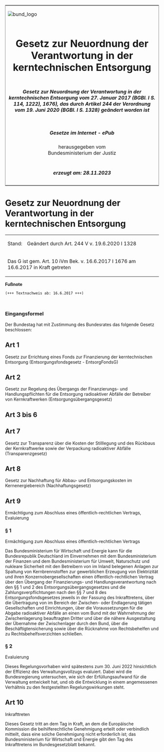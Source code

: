 <span id="DECKBLATT.html"></span>

<table border="0" frame="border" width="100%">

<tr valign="top">

<td align="left">

![bund\_logo](BfJ_2021_Web_de_de.gif)

</td>

<td align="right">

 

</td>

</tr>

<tr align="center" valign="middle">

<td colspan="2">

# Gesetz zur Neuordnung der Verantwortung in der kerntechnischen Entsorgung

</td>

</tr>

<tr align="center" valign="middle">

<td colspan="2">

##### Gesetz zur Neuordnung der Verantwortung in der kerntechnischen Entsorgung vom 27. Januar 2017 (BGBl. I S. 114, 1222), 1676), das durch Artikel 244 der Verordnung vom 19. Juni 2020 (BGBl. I S. 1328) geändert worden ist

</td>

</tr>

<tr align="center" valign="middle">

<td colspan="2">

  
  

##### Gesetze im Internet - ePub  
  
herausgegeben vom  
Bundesministerium der Justiz

</td>

</tr>

<tr align="center" valign="bottom">

<td colspan="2">

  
  

##### erzeugt am: 28.11.2023

</td>

</tr>

</table>

<span id="BJNR011409017.html"></span>

# Gesetz zur Neuordnung der Verantwortung in der kerntechnischen Entsorgung

<div>

<div class="jnhtml">

<table width="100%">

<colgroup>

<col width="10%">

</col>

<col width="90%">

</col>

</colgroup>

<tr>

<td>

Stand:

</div>

</div>

</td>

<td>

Geändert durch Art. 244 V v. 19.6.2020 I 1328

</td>

</tr>

<tr>

<td colspan="2">

Das G ist gem. Art. 10 iVm Bek. v. 16.6.2017 I 1676 am 16.6.2017 in
Kraft getreten

</td>

</tr>

</table>

</div>

</div>

<div>

  
**Fußnote**

<div class="jnhtml">

<div>

<div class="jurAbsatz">

  

``` 
(+++ Textnachweis ab: 16.6.2017 +++)

 
```

</div>

</div>

</div>

</div>

<span id="BJNR011409017BJNE000100000.html"></span>

### Eingangsformel  

<div>

<div class="jnhtml">

<div>

<div class="jurAbsatz">

Der Bundestag hat mit Zustimmung des Bundesrates das folgende Gesetz
beschlossen:

</div>

</div>

</div>

</div>

<span id="BJNR011409017BJNG000100000.html"></span>

## Art 1  
Gesetz zur Errichtung eines Fonds zur Finanzierung der kerntechnischen Entsorgung (Entsorgungsfondsgesetz - EntsorgFondsG)

<span id="BJNR011409017BJNG000200000.html"></span>

## Art 2  
Gesetz zur Regelung des Übergangs der Finanzierungs- und Handlungspflichten für die Entsorgung radioaktiver Abfälle der Betreiber von Kernkraftwerken (Entsorgungsübergangsgesetz)

<span id="BJNR011409017BJNG000300000.html"></span>

## Art 3 bis 6  

<span id="BJNR011409017BJNG000400000.html"></span>

## Art 7  
Gesetz zur Transparenz über die Kosten der Stilllegung und des Rückbaus der Kernkraftwerke sowie der Verpackung radioaktiver Abfälle (Transparenzgesetz)

<span id="BJNR011409017BJNG000500000.html"></span>

## Art 8  
Gesetz zur Nachhaftung für Abbau- und Entsorgungskosten im Kernenergiebereich (Nachhaftungsgesetz)

<span id="BJNR011409017BJNG000600000.html"></span>

## Art 9  
Ermächtigung zum Abschluss eines öffentlich-rechtlichen Vertrags, Evaluierung

<span id="BJNR011409017BJNE000201119.html"></span>

### § 1  
Ermächtigung zum Abschluss eines öffentlich-rechtlichen Vertrags

<div>

<div class="jnhtml">

<div>

<div class="jurAbsatz">

Das Bundesministerium für Wirtschaft und Energie kann für die
Bundesrepublik Deutschland im Einvernehmen mit dem Bundesministerium der
Finanzen und dem Bundesministerium für Umwelt, Naturschutz und nukleare
Sicherheit mit den Betreibern von im Inland belegenen Anlagen zur
Spaltung von Kernbrennstoffen zur gewerblichen Erzeugung von
Elektrizität und ihren Konzernobergesellschaften einen
öffentlich-rechtlichen Vertrag über den Übergang der Finanzierungs- und
Handlungsverantwortung nach den §§ 1 und 2 des
Entsorgungsübergangsgesetzes und die Zahlungsverpflichtungen nach den
§§ 7 und 8 des Entsorgungsfondsgesetzes jeweils in der Fassung des
Inkrafttretens, über die Übertragung von im Bereich der Zwischen- oder
Endlagerung tätigen Gesellschaften und Einrichtungen, über die
Voraussetzungen für die Abgabe radioaktiver Abfälle an einen vom Bund
mit der Wahrnehmung der Zwischenlagerung beauftragten Dritter und über
die nähere Ausgestaltung der Übernahme der Zwischenlager durch den Bund,
über die Beschäftigtensicherung sowie über die Rücknahme von
Rechtsbehelfen und zu Rechtsbehelfsverzichten schließen.

</div>

</div>

</div>

</div>

<span id="BJNR011409017BJNE000300000.html"></span>

### § 2  
Evaluierung

<div>

<div class="jnhtml">

<div>

<div class="jurAbsatz">

Dieses Regelungsvorhaben wird spätestens zum 30. Juni 2022 hinsichtlich
der Effizienz des Verwaltungsvollzugs evaluiert. Dabei wird die
Bundesregierung untersuchen, wie sich der Erfüllungsaufwand für die
Verwaltung entwickelt hat, und ob die Entwicklung in einem angemessenen
Verhältnis zu den festgestellten Regelungswirkungen steht.

</div>

</div>

</div>

</div>

<span id="BJNR011409017BJNG000700000.html"></span>

## Art 10  
Inkrafttreten

<div>

<div class="jnhtml">

<div>

<div class="jurAbsatz">

Dieses Gesetz tritt an dem Tag in Kraft, an dem die Europäische
Kommission die beihilferechtliche Genehmigung erteilt oder verbindlich
mitteilt, dass eine solche Genehmigung nicht erforderlich ist; das
Bundesministerium für Wirtschaft und Energie gibt den Tag des
Inkrafttretens im Bundesgesetzblatt bekannt.

</div>

</div>

</div>

</div>
